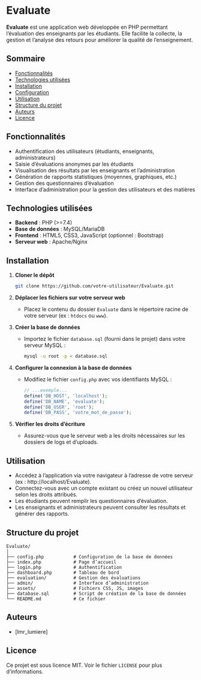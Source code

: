 # Evaluate

**Evaluate** est une application web développée en PHP permettant l’évaluation des enseignants par les étudiants. Elle facilite la collecte, la gestion et l’analyse des retours pour améliorer la qualité de l’enseignement.

## Sommaire

- [Fonctionnalités](#fonctionnalités)
- [Technologies utilisées](#technologies-utilisées)
- [Installation](#installation)
- [Configuration](#configuration)
- [Utilisation](#utilisation)
- [Structure du projet](#structure-du-projet)
- [Auteurs](#auteurs)
- [Licence](#licence)

## Fonctionnalités

- Authentification des utilisateurs (étudiants, enseignants, administrateurs)
- Saisie d’évaluations anonymes par les étudiants
- Visualisation des résultats par les enseignants et l’administration
- Génération de rapports statistiques (moyennes, graphiques, etc.)
- Gestion des questionnaires d’évaluation
- Interface d’administration pour la gestion des utilisateurs et des matières

## Technologies utilisées

- **Backend** : PHP (>=7.4)
- **Base de données** : MySQL/MariaDB
- **Frontend** : HTML5, CSS3, JavaScript (optionnel : Bootstrap)
- **Serveur web** : Apache/Nginx

## Installation

1. **Cloner le dépôt**
   ```bash
   git clone https://github.com/votre-utilisateur/Evaluate.git
   ```

2. **Déplacer les fichiers sur votre serveur web**
   - Placez le contenu du dossier `Evaluate` dans le répertoire racine de votre serveur (ex : `htdocs` ou `www`).

3. **Créer la base de données**
   - Importez le fichier `database.sql` (fourni dans le projet) dans votre serveur MySQL :
     ```bash
     mysql -u root -p < database.sql
     ```

4. **Configurer la connexion à la base de données**
   - Modifiez le fichier `config.php` avec vos identifiants MySQL :
     ```php
     // ...exemple...
     define('DB_HOST', 'localhost');
     define('DB_NAME', 'evaluate');
     define('DB_USER', 'root');
     define('DB_PASS', 'votre_mot_de_passe');
     ```

5. **Vérifier les droits d’écriture**
   - Assurez-vous que le serveur web a les droits nécessaires sur les dossiers de logs et d’uploads.

## Utilisation

- Accédez à l’application via votre navigateur à l’adresse de votre serveur (ex : http://localhost/Evaluate).
- Connectez-vous avec un compte existant ou créez un nouvel utilisateur selon les droits attribués.
- Les étudiants peuvent remplir les questionnaires d’évaluation.
- Les enseignants et administrateurs peuvent consulter les résultats et générer des rapports.

## Structure du projet

```
Evaluate/
│
├── config.php           # Configuration de la base de données
├── index.php            # Page d’accueil
├── login.php            # Authentification
├── dashboard.php        # Tableau de bord
├── evaluation/          # Gestion des évaluations
├── admin/               # Interface d’administration
├── assets/              # Fichiers CSS, JS, images
├── database.sql         # Script de création de la base de données
└── README.md            # Ce fichier
```

## Auteurs

- [lmr_lumiere]


## Licence

Ce projet est sous licence MIT. Voir le fichier `LICENSE` pour plus d’informations.